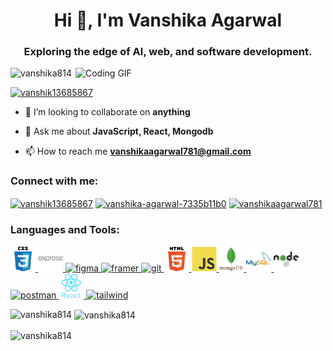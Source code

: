 <h1 align="center">Hi 👋, I'm Vanshika Agarwal</h1>
<h3 align="center">Exploring the edge of AI, web, and software development.</h3>

<img src="https://i.pinimg.com/originals/ff/d9/b4/ffd9b46366e14141790a80d4922485bf.gif
" alt="Coding GIF" width="400" align="right">

<p align="left"> <img src="https://komarev.com/ghpvc/?username=vanshika814&label=Profile%20views&color=0e75b6&style=flat" alt="vanshika814" /> </p>

<p align="left"> <a href="https://twitter.com/vanshik13685867" target="blank"><img src="https://img.shields.io/twitter/follow/vanshik13685867?logo=twitter&style=for-the-badge" alt="vanshik13685867" /></a> </p>

- 👯 I’m looking to collaborate on **anything**

- 💬 Ask me about **JavaScript, React, Mongodb**

- 📫 How to reach me **vanshikaagarwal781@gmail.com**

<h3 align="left">Connect with me:</h3>
<p align="left">
<a href="https://twitter.com/vanshik13685867" target="blank"><img align="center" src="https://raw.githubusercontent.com/rahuldkjain/github-profile-readme-generator/master/src/images/icons/Social/twitter.svg" alt="vanshik13685867" height="30" width="40" /></a>
<a href="https://linkedin.com/in/vanshika-agarwal-7335b11b0" target="blank"><img align="center" src="https://raw.githubusercontent.com/rahuldkjain/github-profile-readme-generator/master/src/images/icons/Social/linked-in-alt.svg" alt="vanshika-agarwal-7335b11b0" height="30" width="40" /></a>
<a href="https://instagram.com/vanshikaagarwal781" target="blank"><img align="center" src="https://raw.githubusercontent.com/rahuldkjain/github-profile-readme-generator/master/src/images/icons/Social/instagram.svg" alt="vanshikaagarwal781" height="30" width="40" /></a>
</p>

<h3 align="left">Languages and Tools:</h3>
<p align="left"> 
  <a href="https://www.w3schools.com/css/" target="_blank" rel="noreferrer"> <img src="https://raw.githubusercontent.com/devicons/devicon/master/icons/css3/css3-original-wordmark.svg" alt="css3" width="40" height="40"/> </a> 
  <a href="https://expressjs.com" target="_blank" rel="noreferrer"> <img src="https://raw.githubusercontent.com/devicons/devicon/master/icons/express/express-original-wordmark.svg" alt="express" width="40" height="40"/> </a> 
  <a href="https://www.figma.com/" target="_blank" rel="noreferrer"> <img src="https://www.vectorlogo.zone/logos/figma/figma-icon.svg" alt="figma" width="40" height="40"/> </a>
  <a href="https://www.framer.com/" target="_blank" rel="noreferrer"> <img src="https://www.vectorlogo.zone/logos/framer/framer-icon.svg" alt="framer" width="40" height="40"/> </a> 
  <a href="https://git-scm.com/" target="_blank" rel="noreferrer"> <img src="https://www.vectorlogo.zone/logos/git-scm/git-scm-icon.svg" alt="git" width="40" height="40"/> </a>
  <a href="https://www.w3.org/html/" target="_blank" rel="noreferrer"> <img src="https://raw.githubusercontent.com/devicons/devicon/master/icons/html5/html5-original-wordmark.svg" alt="html5" width="40" height="40"/> </a> 
  <a href="https://developer.mozilla.org/en-US/docs/Web/JavaScript" target="_blank" rel="noreferrer"> <img src="https://raw.githubusercontent.com/devicons/devicon/master/icons/javascript/javascript-original.svg" alt="javascript" width="40" height="40"/> </a> 
  <a href="https://www.mongodb.com/" target="_blank" rel="noreferrer"> <img src="https://raw.githubusercontent.com/devicons/devicon/master/icons/mongodb/mongodb-original-wordmark.svg" alt="mongodb" width="40" height="40"/> </a>
  <a href="https://www.mysql.com/" target="_blank" rel="noreferrer"> <img src="https://raw.githubusercontent.com/devicons/devicon/master/icons/mysql/mysql-original-wordmark.svg" alt="mysql" width="40" height="40"/> </a>
  <a href="https://nodejs.org" target="_blank" rel="noreferrer"> <img src="https://raw.githubusercontent.com/devicons/devicon/master/icons/nodejs/nodejs-original-wordmark.svg" alt="nodejs" width="40" height="40"/> </a>
  <a href="https://postman.com" target="_blank" rel="noreferrer"> <img src="https://www.vectorlogo.zone/logos/getpostman/getpostman-icon.svg" alt="postman" width="40" height="40"/> </a> 
  <a href="https://reactjs.org/" target="_blank" rel="noreferrer"> <img src="https://raw.githubusercontent.com/devicons/devicon/master/icons/react/react-original-wordmark.svg" alt="react" width="40" height="40"/> </a>
  <a href="https://tailwindcss.com/" target="_blank" rel="noreferrer"> <img src="https://www.vectorlogo.zone/logos/tailwindcss/tailwindcss-icon.svg" alt="tailwind" width="40" height="40"/> </a> 
</p>

<p><img align="left" src="https://github-readme-stats.vercel.app/api/top-langs?username=vanshika814&show_icons=true&locale=en&layout=compact" alt="vanshika814" /></p>

<p>&nbsp;<img align="center" src="https://github-readme-stats.vercel.app/api?username=vanshika814&show_icons=true&locale=en" alt="vanshika814" /></p>

<p><img align="center" src="https://github-readme-streak-stats.herokuapp.com/?user=vanshika814&" alt="vanshika814" /></p>

